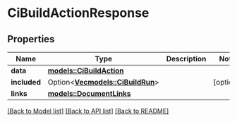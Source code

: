 # CiBuildActionResponse

## Properties

Name | Type | Description | Notes
------------ | ------------- | ------------- | -------------
**data** | [**models::CiBuildAction**](CiBuildAction.md) |  | 
**included** | Option<[**Vec<models::CiBuildRun>**](CiBuildRun.md)> |  | [optional]
**links** | [**models::DocumentLinks**](DocumentLinks.md) |  | 

[[Back to Model list]](../README.md#documentation-for-models) [[Back to API list]](../README.md#documentation-for-api-endpoints) [[Back to README]](../README.md)


